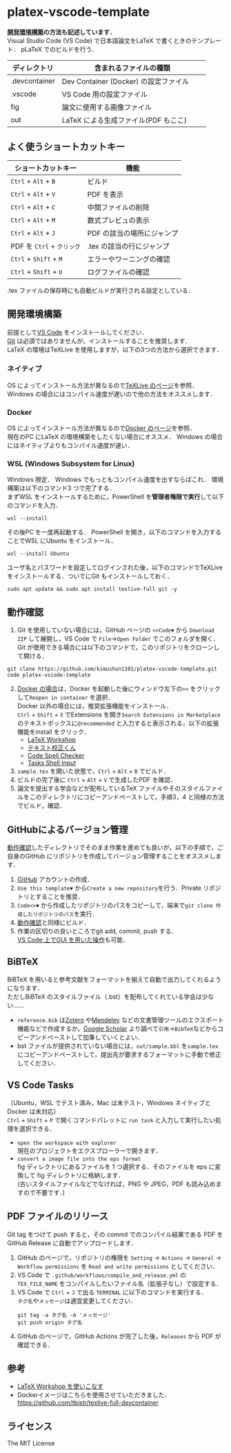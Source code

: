# platex-vscode-template
**[開発環境構築](#開発環境構築)の方法も記述しています．**  
Visual Studio Code (VS Code) で日本語論文をLaTeX で書くときのテンプレート．
pLaTeX でのビルドを行う．

| ディレクトリ | 含まれるファイルの種類          　　　　    |
| ------------- | ----------------------------------- |
| .devcontainer | Dev Container (Docker) の設定ファイル |
| .vscode       | VS Code 用の設定ファイル           　　|
| fig　　        | 論文に使用する画像ファイル           　　|
| out           | LaTeX による生成ファイル(PDF もここ) 　　|

## よく使うショートカットキー
| ショートカットキー          |  機能                    |
| ------------------------- | ------------------------ |
| `Ctrl` + `Alt` + `B`  　  | ビルド                    |
| `Ctrl` + `Alt` + `V` 　　 | PDF を表示                |
| `Ctrl` + `Alt` + `C` 　　 | 中間ファイルの削除         |
| `Ctrl` + `Alt` + `M`  　　| 数式プレビュの表示         |
| `Ctrl` + `Alt` + `J` 　　 | PDF の該当の場所にジャンプ |
| PDF を `Ctrl` + `クリック` | .tex の該当の行にジャンプ |
| `Ctrl` + `Shift` + `M`    | エラーやワーニングの確認  |
| `Ctrl` + `Shift` + `U`    | ログファイルの確認       |

.tex ファイルの保存時にも自動ビルドが実行される設定としている．

## 開発環境構築
前提として[VS Code](https://code.visualstudio.com/) をインストールしてください．  
[Git](https://git-scm.com/) は必須ではありませんが，インストールすることを推奨します．  
LaTeX の環境はTeXLive を使用しますが，以下の3つの方法から選択できます．

### ネイティブ
OS によってインストール方法が異なるので[TeXLive のページ](https://texwiki.texjp.org/?TeX%20Live#w628bee6)を参照．  
Windows の場合にはコンパイル速度が遅いので他の方法をオススメします．

### Docker
OS によってインストール方法が異なるので[Docker のページ](https://docs.docker.com/engine/install/)を参照．  
現在のPC にLaTeX の環境構築をしたくない場合にオススメ．
Windows の場合にはネイティブよりもコンパイル速度が速い．

### WSL (Windows Subsystem for Linux)
Windows 限定．
Windows でもっともコンパイル速度を出すならばこれ．
環境構築は以下のコマンド3 つで完了する．  
まずWSL をインストールするために，PowerShell を**管理者権限で実行**して以下のコマンドを入力．
```
wsl --install
```
その後PC を一度再起動する．
PowerShell を開き，以下のコマンドを入力することでWSL にUbuntu をインストール．
```
wsl --install Ubuntu
```
ユーザ名とパスワードを設定してログインされた後，以下のコマンドでTeXLive をインストールする．ついでにGit もインストールしておく．
```
sudo apt update && sudo apt install texlive-full git -y
```

## 動作確認
1. Git を使用していない場合には，GitHub ページの `<>Code▼` から `Download ZIP` して展開し，VS Code で `File`→`Open Folder` でこのフォルダを開く．  
Git が使用できる場合には以下のコマンドで，このリポジトリをクローンして開ける．

  ```
  git clone https://github.com/kimushun1101/platex-vscode-template.git
  code platex-vscode-template
  ```

2. [Docker の場合](#docker)は，Docker を起動した後にウィンドウ左下の`><` をクリックして`Reopen in container` を選択．  
  Docker 以外の場合には，推奨拡張機能をインストール．  
  `Ctrl` + `Shift` + `X` でExtensions を開き`Search Extensions in Marketplace` のテキストボックスに`@recommended` と入力すると表示される，以下の拡張機能をinstall をクリック．  
    - [LaTeX Workshop](https://marketplace.visualstudio.com/items?itemName=James-Yu.latex-workshop)
    - [テキスト校正くん](https://marketplace.visualstudio.com/items?itemName=ICS.japanese-proofreading)
    - [Code Spell Checker](https://marketplace.visualstudio.com/items?itemName=streetsidesoftware.code-spell-checker)
    - [Tasks Shell Input](https://marketplace.visualstudio.com/items?itemName=augustocdias.tasks-shell-input)
3. `sample.tex` を開いた状態で，`Ctrl` + `Alt` + `B` でビルド．
4. ビルドの完了後に `Ctrl` + `Alt` + `V` で生成したPDF を確認．
5. 論文を提出する学会などが配布しているTeX ファイルやそのスタイルファイルをこのディレクトリにコピーアンドペーストして，手順3，4 と同様の方法でビルド，確認．

## GitHubによるバージョン管理
[動作確認](#動作確認)したディレクトリでそのまま作業を進めても良いが，以下の手順で，ご自身のGitHub にリポジトリを作成してバージョン管理することをオススメします．
1. [GitHub](https://github.com/) アカウントの作成．
2. `Use this template▼` から`Create a new repository`を行う．Private リポジトリとすることを推奨．
3. `Code<>▼` から作成したリポジトリのパスをコピーして，端末で`git clone 作成したリポジトリのパス`を実行．
4. [動作確認](#動作確認)と同様にビルド．
5. 作業の区切りの良いところでgit add, commit, push する．  
[VS Code 上でGUI を用いた操作](https://miya-system-works.com/blog/detail/vscode-github/)も可能．

## BiBTeX
BiBTeX を用いると参考文献をフォーマットを揃えて自動で出力してくれるようになります．  
ただしBiBTeX のスタイルファイル（.bst）を配布してくれている学会は少ない......
- `reference.bib` は[Zotero](https://www.zotero.org/) や[Mendeley](https://www.mendeley.com/) などの文書管理ツールのエクスポート機能などで作成するか，[Google Scholar](https://scholar.google.co.jp/) より調べて`引用`→`BibTeX`などからコピーアンドペーストして加筆していくとよい．
- bst ファイルが提供されていない場合には，`out/sample.bbl` を`sample.tex` にコピーアンドペーストして，提出先が要求するフォーマットに手動で修正してください．

## VS Code Tasks
（Ubuntu，WSL でテスト済み，Mac は未テスト，Windows ネイティブとDocker は未対応）  
`Ctrl` + `Shift` + `P` で開くコマンドパレットに `run task` と入力して実行したい処理を選択できる．
- `open the workspace with explorer`  
    現在のプロジェクトをエクスプローラーで開きます．
- `convert a image file into the eps format`  
    fig ディレクトリにあるファイルを 1 つ選択する．そのファイルを eps に変換して fig ディレクトリに格納します．  
    (古いスタイルファイルなどでなければ，PNG や JPEG，PDF も読み込めますので不要です．)

## PDF ファイルのリリース

Git tag をつけて push すると，その commit でのコンパイル結果である PDF を GitHub Release に自動でアップロードします．  
1. GitHub のページで，リポジトリの権限を `Setting` → `Actions` → `General` → `Workflow permissions` を `Read and write permissions` としてください．
2. VS Code で `.github/workflows/compile_and_release.yml` の `TEX_FILE_NAME` をコンパイルしたいファイル名（拡張子なし）で設定する．
3. VS Code で `Ctrl` + `J` で出る `TERMINAL` に以下のコマンドを実行する．  
    `タグ名`や`メッセージ`は適宜変更してください．
    ```
    git tag -a タグ名 -m 'メッセージ'
    git push origin タグ名
    ```
4. GitHub のページで，GitHub Actions が完了した後，`Releases` から PDF が確認できる．


## 参考
- [LaTeX Workshop を使いこなす](https://qiita.com/Yarakashi_Kikohshi/items/a9357dd469320ffb65a0)
- Dockerイメージはこちらを使用させていただきました．https://github.com/tbistr/texlive-full-devcontainer

## ライセンス
The MIT License
